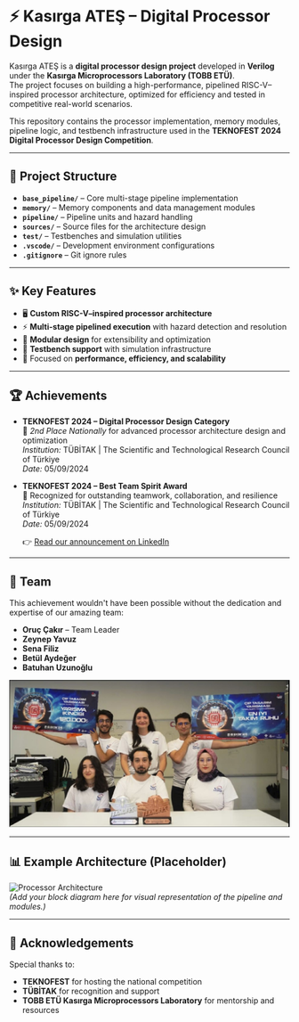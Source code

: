 # ⚡ Kasırga ATEŞ – Digital Processor Design

Kasırga ATEŞ is a **digital processor design project** developed in **Verilog** under the **Kasırga Microprocessors Laboratory (TOBB ETÜ)**.  
The project focuses on building a high-performance, pipelined RISC-V–inspired processor architecture, optimized for efficiency and tested in competitive real-world scenarios.

This repository contains the processor implementation, memory modules, pipeline logic, and testbench infrastructure used in the **TEKNOFEST 2024 Digital Processor Design Competition**.

---

## 📂 Project Structure

- **`base_pipeline/`** – Core multi-stage pipeline implementation  
- **`memory/`** – Memory components and data management modules  
- **`pipeline/`** – Pipeline units and hazard handling  
- **`sources/`** – Source files for the architecture design  
- **`test/`** – Testbenches and simulation utilities  
- **`.vscode/`** – Development environment configurations  
- **`.gitignore`** – Git ignore rules
  
---

## ✨ Key Features

- 🖥️ **Custom RISC-V–inspired processor architecture**  
- ⚡ **Multi-stage pipelined execution** with hazard detection and resolution  
- 🔄 **Modular design** for extensibility and optimization  
- 🧪 **Testbench support** with simulation infrastructure  
- 🎯 Focused on **performance, efficiency, and scalability**  

---

## 🏆 Achievements

- **TEKNOFEST 2024 – Digital Processor Design Category**  
  🥈 *2nd Place Nationally* for advanced processor architecture design and optimization  
  *Institution:* TÜBİTAK | The Scientific and Technological Research Council of Türkiye  
  *Date:* 05/09/2024  

- **TEKNOFEST 2024 – Best Team Spirit Award**  
  🏅 Recognized for outstanding teamwork, collaboration, and resilience  
  *Institution:* TÜBİTAK | The Scientific and Technological Research Council of Türkiye  
  *Date:* 05/09/2024

  👉 [Read our announcement on LinkedIn](https://www.linkedin.com/feed/update/urn:li:activity:7331327321959809026/)

---

## 👥 Team

This achievement wouldn't have been possible without the dedication and expertise of our amazing team:  

- **Oruç Çakır** – Team Leader  
- **Zeynep Yavuz**  
- **Sena Filiz**  
- **Betül Aydeğer**  
- **Batuhan Uzunoğlu**

![Kasırga ATEŞ Team](kasirga_ates_team.jpeg)

---

## 📊 Example Architecture (Placeholder)

![Processor Architecture](docs/architecture.png)  
*(Add your block diagram here for visual representation of the pipeline and modules.)*

---

## 🙏 Acknowledgements

Special thanks to:  
- **TEKNOFEST** for hosting the national competition  
- **TÜBİTAK** for recognition and support  
- **TOBB ETÜ Kasırga Microprocessors Laboratory** for mentorship and resources
